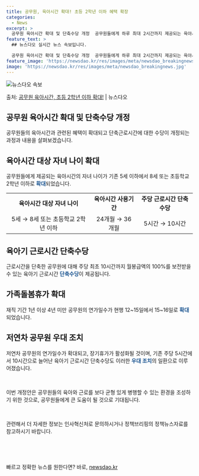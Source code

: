 ```yaml
---
title: 공무원, 육아시간 확대! 초등 2학년 이하 혜택 확장
categories:
  - News
excerpt: >
  공무원 육아시간 확대 및 단축수당 개정  공무원들에게 하루 최대 2시간까지 제공되는 육아시간의 자녀 나이가 …
feature_text: >
  ## 뉴스다오 실시간 뉴스 속보입니다.

  공무원 육아시간 확대 및 단축수당 개정  공무원들에게 하루 최대 2시간까지 제공되는 육아시간의 자녀 나이가 …
feature_image: 'https://newsdao.kr/res/images/meta/newsdao_breakingnews.jpg'
image: 'https://newsdao.kr/res/images/meta/newsdao_breakingnews.jpg'
---
```


![뉴스다오 속보](https://newsdao.kr/res/images/meta/newsdao_breakingnews.jpg)

<p>출처: <a href="https://newsdao.kr/4419" rel="dofollow">공무원 육아시간, 초등 2학년 이하 확대!</a> | 뉴스다오</p>

<h2>공무원 육아시간 확대 및 단축수당 개정</h2>
<p data-ke-size="size16">공무원들의 육아시간과 관련된 혜택이 확대되고 단축근로시간에 대한 수당이 개정되는 과정과 내용을 살펴보겠습니다. </p>

<h2>육아시간 대상 자녀 나이 확대</h2>
<p data-ke-size="size16">공무원들에게 제공되는 육아시간의 자녀 나이가 기존 5세 이하에서 8세 또는 초등학교 2학년 이하로 <b><span style="color: #1a5490;">확대</span></b>되었습니다.</p>
<table>
    <tr>
        <td style="text-align: center; height: 17px;"><b>육아시간 대상 자녀 나이</b></td>
        <td style="text-align: center; height: 17px;"><b>육아시간 사용기간</b></td>
        <td style="text-align: center; height: 17px;"><b>주당 근로시간 단축수당</b></td>
    </tr>
    <tr>
        <td style="text-align: center; height: 17px;">5세 → 8세 또는 초등학교 2학년 이하</td>
        <td style="text-align: center; height: 17px;">24개월 → 36개월</td>
        <td style="text-align: center; height: 17px;">5시간 → 10시간</td>
    </tr>
</table>

<h2>육아기 근로시간 단축수당</h2>
<p data-ke-size="size16">근로시간을 단축한 공무원에 대해 주당 최초 10시간까지 월봉급액의 100%를 보전받을 수 있는 육아기 근로시간 <b><span style="color: #1a5490;">단축수당</span></b>이 제공됩니다.</p>

<h2>가족돌봄휴가 확대</h2>
<p data-ke-size="size16">재직 기간 1년 이상 4년 미만 공무원의 연가일수가 현행 12~15일에서 15~16일로 <b><span style="color: #1a5490;">확대</span></b>되었습니다.</p>

<h2>저연차 공무원 우대 조치</h2>
<p data-ke-size="size16">저연차 공무원의 연가일수가 확대되고, 장기휴가가 활성화될 것이며, 기존 주당 5시간에서 10시간으로 늘어난 육아기 근로시간 단축수당도 이러한 <b><span style="color: #1a5490;">우대 조치</span></b>의 일환으로 이루어졌습니다.</p>

<p data-ke-size="size16">&nbsp;</p>
<p data-ke-size="size16">이번 개정안은 공무원들의 육아와 근로를 보다 균형 있게 병행할 수 있는 환경을 조성하기 위한 것으로, 공무원들에게 큰 도움이 될 것으로 기대됩니다.</p>
<p data-ke-size="size16">&nbsp;</p>
<p data-ke-size="size16">관련해서 더 자세한 정보는 인사혁신처로 문의하시거나 정책브리핑의 정책뉴스자료를 참고하시기 바랍니다.</p>
<p data-ke-size="size16">&nbsp;</p>
<p data-ke-size="size16">&nbsp;</p> 

빠르고 정확한 뉴스를 원한다면? 바로, <a href="https://newsdao.kr" rel="dofollow">newsdao.kr</a>


